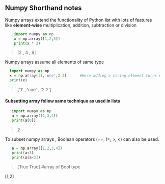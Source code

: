 ## Numpy Shorthand notes



Numpy arrays extend the functionality of Python list with lots of features like
**element-wise** multiplication, addition, subtraction or division
```python
    import numpy as np
    x = np.array([1,2,3])
    print(x * 2)
```
> [2 , 4 , 6]

Numpy arrays assume all elements of same type
```python
  import numpy as np
  x = np.array([1,'one',2.2]      #Here adding a string element turns each element to string type
  print(x)
```
> ['1' , 'one' , '2.2']

#### Subsetting array follow same technique as used in lists
```python
   import numpy as np
   a = np.array([2,3,4])
   print(a[0])
```
> 2

To subset numpy arrays , Boolean operators (==, !=, >, <) can also be used. 

```python
   a = np.array([1,2,3,4])
   print(a<3)
   print(a[a<3])
```
> [True  True]  #array of Bool type

  [1,2]

    
